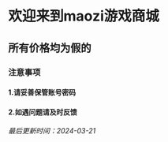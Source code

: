 # 欢迎来到maozi游戏商城
## 所有价格均为假的
### 注意事项               
#### 1.请妥善保管账号密码
#### 2.如遇问题请及时反馈

*最后更新时间：2024-03-21* 
